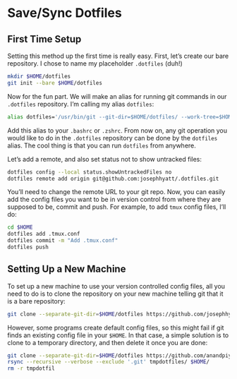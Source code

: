 # Save/Sync Dotfiles

## First Time Setup

Setting this method up the first time is really easy. First, let’s create our bare repository. I chose to name my placeholder `.dotfiles` \(duh!\)

```bash
mkdir $HOME/dotfiles
git init --bare $HOME/dotfiles
```

Now for the fun part. We will make an alias for running git commands in our `.dotfiles` repository. I’m calling my alias `dotfiles`:

```bash
alias dotfiles='/usr/bin/git --git-dir=$HOME/dotfiles/ --work-tree=$HOME'
```

Add this alias to your `.bashrc` or `.zshrc`. From now on, any git operation you would like to do in the `.dotfiles` repository can be done by the `dotfiles` alias. The cool thing is that you can run `dotfiles` from anywhere.

Let’s add a remote, and also set status not to show untracked files:

```bash
dotfiles config --local status.showUntrackedFiles no
dotfiles remote add origin git@github.com:josephhyatt/.dotfiles.git
```

You’ll need to change the remote URL to your git repo. Now, you can easily add the config files you want to be in version control from where they are supposed to be, commit and push. For example, to add `tmux` config files, I’ll do:

```bash
cd $HOME
dotfiles add .tmux.conf
dotfiles commit -m "Add .tmux.conf"
dotfiles push
```

## Setting Up a New Machine

To set up a new machine to use your version controlled config files, all you need to do is to clone the repository on your new machine telling git that it is a bare repository:

```bash
git clone --separate-git-dir=$HOME/dotfiles https://github.com/josephhyatt/.dotfiles.git ~
```

However, some programs create default config files, so this might fail if git finds an existing config file in your `$HOME`. In that case, a simple solution is to clone to a temporary directory, and then delete it once you are done:

```bash
git clone --separate-git-dir=$HOME/dotfiles https://github.com/anandpiyer/dotfiles.git tmpdotfiles
rsync --recursive --verbose --exclude '.git' tmpdotfiles/ $HOME/
rm -r tmpdotfil
```

